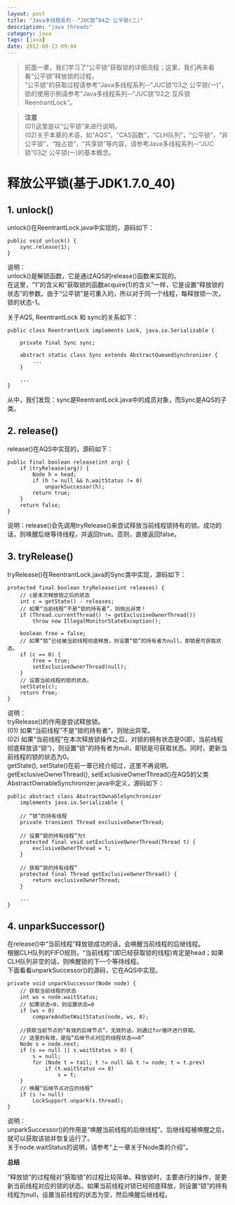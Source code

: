 ```yaml
---
layout: post
title: "Java多线程系列--“JUC锁”04之 公平锁(二)"
description: "java threads"
category: java
tags: [java]
date: 2012-08-13 09:04
---
```

 
> 前面一章，我们学习了“公平锁”获取锁的详细流程；这里，我们再来看看“公平锁”释放锁的过程。  
“公平锁”的获取过程请参考“Java多线程系列--“JUC锁”03之 公平锁(一)”，锁的使用示例请参考“Java多线程系列--“JUC锁”02之 互斥锁ReentrantLock”。

> **注意**  
(01)这里是以“公平锁”来进行说明。  
(02)关于本章的术语，如“AQS”，“CAS函数”，“CLH队列”，“公平锁”，“非公平锁”，“独占锁”，“共享锁”等内容，请参考Java多线程系列--“JUC锁”03之 公平锁(一)的基本概念。


 
<a name="anchor1"></a>
# 释放公平锁(基于JDK1.7.0_40)

## 1. unlock()

unlock()在ReentrantLock.java中实现的，源码如下：

    public void unlock() {
        sync.release(1);
    }

说明：  
unlock()是解锁函数，它是通过AQS的release()函数来实现的。  
在这里，“1”的含义和“获取锁的函数acquire(1)的含义”一样，它是设置“释放锁的状态”的参数。由于“公平锁”是可重入的，所以对于同一个线程，每释放锁一次，锁的状态-1。

关于AQS, ReentrantLock 和 sync的关系如下：

    public class ReentrantLock implements Lock, java.io.Serializable {

        private final Sync sync;

        abstract static class Sync extends AbstractQueuedSynchronizer {
            ...
        }

        ...
    }

从中，我们发现：sync是ReentrantLock.java中的成员对象，而Sync是AQS的子类。


## 2. release()

release()在AQS中实现的，源码如下：

    public final boolean release(int arg) {
        if (tryRelease(arg)) {
            Node h = head;
            if (h != null && h.waitStatus != 0)
                unparkSuccessor(h);
            return true;
        }
        return false;
    }

说明：release()会先调用tryRelease()来尝试释放当前线程锁持有的锁。成功的话，则唤醒后继等待线程，并返回true。否则，直接返回false。

 

## 3. tryRelease()

tryRelease()在ReentrantLock.java的Sync类中实现，源码如下：

    protected final boolean tryRelease(int releases) {
        // c是本次释放锁之后的状态
        int c = getState() - releases;
        // 如果“当前线程”不是“锁的持有者”，则抛出异常！
        if (Thread.currentThread() != getExclusiveOwnerThread())
            throw new IllegalMonitorStateException();

        boolean free = false;
        // 如果“锁”已经被当前线程彻底释放，则设置“锁”的持有者为null，即锁是可获取状态。
        if (c == 0) {
            free = true;
            setExclusiveOwnerThread(null);
        }
        // 设置当前线程的锁的状态。
        setState(c);
        return free;
    }

说明：  
tryRelease()的作用是尝试释放锁。  
(01) 如果“当前线程”不是“锁的持有者”，则抛出异常。  
(02) 如果“当前线程”在本次释放锁操作之后，对锁的拥有状态是0(即，当前线程彻底释放该“锁”)，则设置“锁”的持有者为null，即锁是可获取状态。同时，更新当前线程的锁的状态为0。  
getState(), setState()在前一章已经介绍过，这里不再说明。  
getExclusiveOwnerThread(), setExclusiveOwnerThread()在AQS的父类AbstractOwnableSynchronizer.java中定义，源码如下：

    public abstract class AbstractOwnableSynchronizer
        implements java.io.Serializable {

        // “锁”的持有线程
        private transient Thread exclusiveOwnerThread;

        // 设置“锁的持有线程”为t
        protected final void setExclusiveOwnerThread(Thread t) {
            exclusiveOwnerThread = t;
        }

        // 获取“锁的持有线程”
        protected final Thread getExclusiveOwnerThread() {
            return exclusiveOwnerThread;
        }
       
        ...
    }

 

## 4. unparkSuccessor()

在release()中“当前线程”释放锁成功的话，会唤醒当前线程的后继线程。  
根据CLH队列的FIFO规则，“当前线程”(即已经获取锁的线程)肯定是head；如果CLH队列非空的话，则唤醒锁的下一个等待线程。  
下面看看unparkSuccessor()的源码，它在AQS中实现。

    private void unparkSuccessor(Node node) {
        // 获取当前线程的状态
        int ws = node.waitStatus;
        // 如果状态<0，则设置状态=0
        if (ws < 0)
            compareAndSetWaitStatus(node, ws, 0);

        //获取当前节点的“有效的后继节点”，无效的话，则通过for循环进行获取。
        // 这里的有效，是指“后继节点对应的线程状态<=0”
        Node s = node.next;
        if (s == null || s.waitStatus > 0) {
            s = null;
            for (Node t = tail; t != null && t != node; t = t.prev)
                if (t.waitStatus <= 0)
                    s = t;
        }
        // 唤醒“后继节点对应的线程”
        if (s != null)
            LockSupport.unpark(s.thread);
    }

说明：  
unparkSuccessor()的作用是“唤醒当前线程的后继线程”。后继线程被唤醒之后，就可以获取该锁并恢复运行了。  
关于node.waitStatus的说明，请参考“上一章关于Node类的介绍”。

 

**总结**

“释放锁”的过程相对“获取锁”的过程比较简单。释放锁时，主要进行的操作，是更新当前线程对应的锁的状态。如果当前线程对锁已经彻底释放，则设置“锁”的持有线程为null，设置当前线程的状态为空，然后唤醒后继线程。

